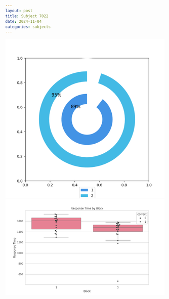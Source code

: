 ```yaml
---
layout: post
title: Subject 7022
date: 2024-11-04
categories: subjects
---
```


![](data/7022/run-6/7022__acc_test.png)
![](data/7022/run-6/7022_rt.png)
